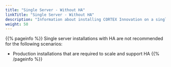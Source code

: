 ```yaml
---
title: "Single Server - Without HA"
linkTitle: "Single Server - Without HA"
description: "Information about installing CORTEX Innovation on a single on-premise server without high availability (HA), including: information about components, supported architectures, prerequisites and installation instructions."
weight: 50
---
```


{{% pageinfo %}}
Single server installations with HA are not recommended for the following scenarios:

* Production installations that are required to scale and support HA
{{% /pageinfo %}}
